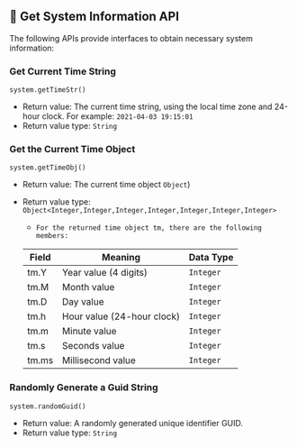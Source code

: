 ## 📜 Get System Information API

The following APIs provide interfaces to obtain necessary system information:

### Get Current Time String  

`system.getTimeStr()`

- Return value: The current time string, using the local time zone and 24-hour clock.
  For example: `2021-04-03 19:15:01`
- Return value type: `String`

### Get the Current Time Object

`system.getTimeObj()`

- Return value: The current time object `Object`)

- Return value type:  `Object<Integer,Integer,Integer,Integer,Integer,Integer,Integer>`

  -     For the returned time object tm, there are the following members:

  | Field | Meaning              | Data Type |
  | ----- | -------------------- | --------- |
  | tm.Y  | Year value (4 digits)| `Integer` |
  | tm.M  | Month value          | `Integer` |
  | tm.D  | Day value            | `Integer` |
  | tm.h  | Hour value (24-hour clock)|`Integer` |
  | tm.m  | Minute value         | `Integer` |
  | tm.s  | Seconds value        | `Integer` |
  | tm.ms | Millisecond value    | `Integer` |

### Randomly Generate a Guid String

`system.randomGuid()` 

- Return value: A randomly generated unique identifier GUID.
- Return value type:  `String`

